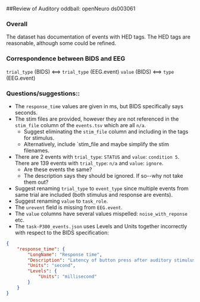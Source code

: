 ##Review of Auditory oddball: openNeuro ds003061

### Overall
The dataset has documentation of events with HED tags.
The HED tags are reasonable, although some could be refined.

### Correspondence between BIDS and EEG
`trial_type` (BIDS) <==> `trial_type` (EEG.event) 
`value` (BIDS) <==> `type` (EEG.event) 

### Questions/suggestions::

* The `response_time` values are given in ms, but BIDS specifically says seconds.
* The stim files are provided, however they are not referenced in the
`stim_file` column of the `events.tsv` which are all `n/a`.
  - Suggest eliminating the `stim_file` column and including in the tags for stimulus. 
  - Alternatively, include `stim_file and maybe simplify the stim filenames. 
* There are 2 events with `trial_type`: `STATUS` and `value`: `condition 5`.
There are 139 events with `trial_type`: `n/a` and `value`: `ignore`.
  - Are these events the same?
  - The description says they should be ignored.  If so--why not take them out?
* Suggest renaming `trial_type` to `event_type` since multiple
events from same trial are included (both stimulus and response are events).
* Suggest renaming `value` to `task_role`.
* The `urevent` field is missing from `EEG.event`.
* The `value` columns have several values mispelled: `noise_with_reponse` etc.
* The `task-P300_events.json` uses Levels and Units together incorrectly with
respect to the BIDS specification:

```json
{
    "response_time": {
        "LongName": "Response time",
        "Description": "Latency of button press after auditory stimulus",
        "Units": "second",
        "Levels": {
            "Units": "millisecond"
        }
    }
}
```




